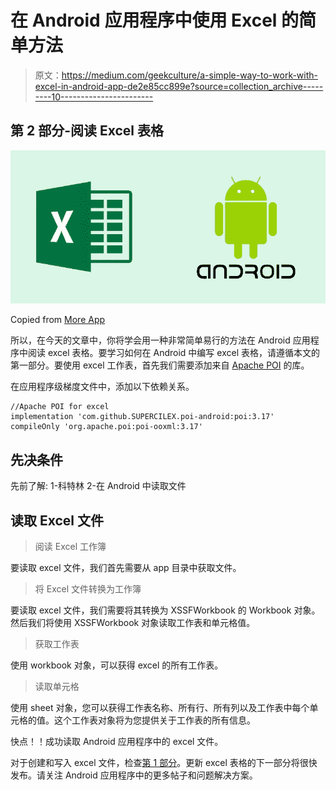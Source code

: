# 在 Android 应用程序中使用 Excel 的简单方法

> 原文：<https://medium.com/geekculture/a-simple-way-to-work-with-excel-in-android-app-de2e85cc899e?source=collection_archive---------10----------------------->

## 第 2 部分-阅读 Excel 表格

![](img/5ae1ba1591ac15b46851b6a678613aad.png)

Copied from [More App](https://moreapp.com/en/blog/transform-excel-into-android-app/)

所以，在今天的文章中，你将学会用一种非常简单易行的方法在 Android 应用程序中阅读 excel 表格。要学习如何在 Android 中编写 excel 表格，请遵循本文的第一部分。要使用 excel 工作表，首先我们需要添加来自 [Apache POI](http://poi.apache.org/download.html) 的库。

在应用程序级梯度文件中，添加以下依赖关系。

```
//Apache POI for excel
implementation 'com.github.SUPERCILEX.poi-android:poi:3.17'
compileOnly 'org.apache.poi:poi-ooxml:3.17'
```

## 先决条件

先前了解:
1-科特林
2-在 Android 中读取文件

## 读取 Excel 文件

> 阅读 Excel 工作簿

要读取 excel 文件，我们首先需要从 app 目录中获取文件。

> 将 Excel 文件转换为工作簿

要读取 excel 文件，我们需要将其转换为 XSSFWorkbook 的 Workbook 对象。然后我们将使用 XSSFWorkbook 对象读取工作表和单元格值。

> 获取工作表

使用 workbook 对象，可以获得 excel 的所有工作表。

> 读取单元格

使用 sheet 对象，您可以获得工作表名称、所有行、所有列以及工作表中每个单元格的值。这个工作表对象将为您提供关于工作表的所有信息。

快点！！成功读取 Android 应用程序中的 excel 文件。

对于创建和写入 excel 文件，检查[第 1 部分](/geekculture/a-simple-way-to-work-with-excel-in-android-app-94c727e9a138)。更新 excel 表格的下一部分将很快发布。请关注 Android 应用程序中的更多帖子和问题解决方案。
